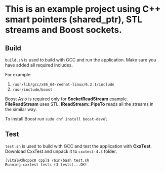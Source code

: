 # This is an example project using C++ smart pointers (shared_ptr), STL streams and Boost sockets.

## Build

`build.sh` is used to build with GCC and run the application. Make sure you have added all required includes.

For example:

1. `/usr/lib/gcc/x86_64-redhat-linux/6.2.1/include`
1. `/usr/include/boost`

Boost Asio is required only for **SocketReadStream** example. **FileReadStream** uses STL. **IReadStream::PipeTo** reads all the streams in the similar way.

To install Boost run `sudo dnf install boost-devel`.

## Test

`test.sh` is used to build with GCC and test the application with **CxxTest**. Download CxxTest and unpack it to `cxxtest-4.3` folder.

```
[vital@dhcppc0 cpp]$ /bin/bash test.sh
Running cxxtest tests (3 tests)...OK!
```